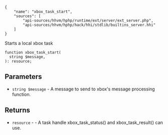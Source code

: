 ``` yamlmeta
{
    "name": "xbox_task_start",
    "sources": [
        "api-sources/hhvm/hphp/runtime/ext/server/ext_server.php",
        "api-sources/hhvm/hphp/hack/hhi/stdlib/builtins_server.hhi"
    ]
}
```




Starts a local xbox task




``` Hack
function xbox_task_start(
  string $message,
): resource;
```




## Parameters




+ ` string $message ` - A message to send to xbox's message processing
  function.




## Returns




* ` resource ` - - A task handle xbox_task_status() and xbox_task_result()
  can use.
<!-- HHAPIDOC -->
